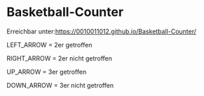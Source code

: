 # Basketball-Counter

Erreichbar unter:https://0010011012.github.io/Basketball-Counter/

LEFT_ARROW = 2er getroffen

RIGHT_ARROW = 2er nicht getroffen

UP_ARROW = 3er getroffen

DOWN_ARROW = 3er nicht getroffen
